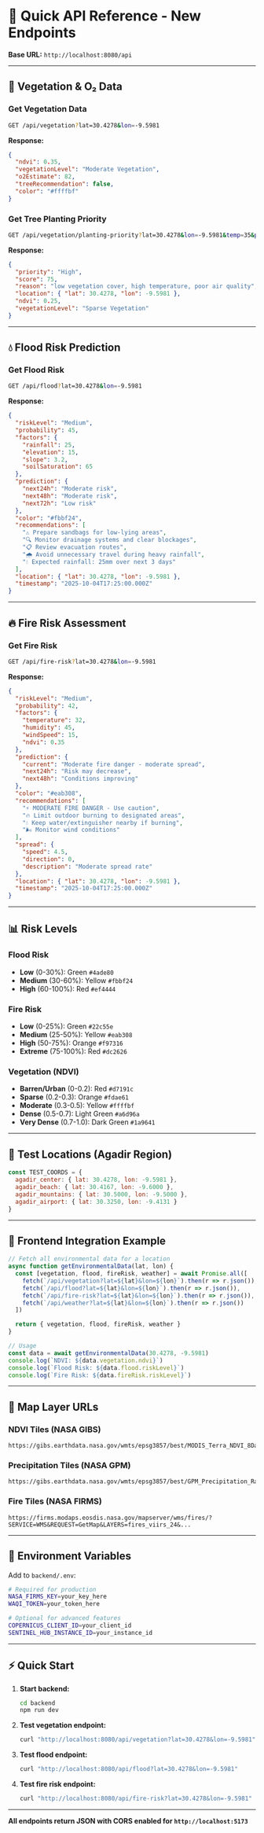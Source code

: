 # 🚀 Quick API Reference - New Endpoints

**Base URL:** `http://localhost:8080/api`

---

## 🌿 Vegetation & O₂ Data

### Get Vegetation Data
```bash
GET /api/vegetation?lat=30.4278&lon=-9.5981
```

**Response:**
```json
{
  "ndvi": 0.35,
  "vegetationLevel": "Moderate Vegetation",
  "o2Estimate": 82,
  "treeRecommendation": false,
  "color": "#ffffbf"
}
```

### Get Tree Planting Priority
```bash
GET /api/vegetation/planting-priority?lat=30.4278&lon=-9.5981&temp=35&pm25=45
```

**Response:**
```json
{
  "priority": "High",
  "score": 75,
  "reason": "low vegetation cover, high temperature, poor air quality",
  "location": { "lat": 30.4278, "lon": -9.5981 },
  "ndvi": 0.25,
  "vegetationLevel": "Sparse Vegetation"
}
```

---

## 💧 Flood Risk Prediction

### Get Flood Risk
```bash
GET /api/flood?lat=30.4278&lon=-9.5981
```

**Response:**
```json
{
  "riskLevel": "Medium",
  "probability": 45,
  "factors": {
    "rainfall": 25,
    "elevation": 15,
    "slope": 3.2,
    "soilSaturation": 65
  },
  "prediction": {
    "next24h": "Moderate risk",
    "next48h": "Moderate risk",
    "next72h": "Low risk"
  },
  "color": "#fbbf24",
  "recommendations": [
    "⚠️ Prepare sandbags for low-lying areas",
    "🔍 Monitor drainage systems and clear blockages",
    "📋 Review evacuation routes",
    "🌧️ Avoid unnecessary travel during heavy rainfall",
    "💧 Expected rainfall: 25mm over next 3 days"
  ],
  "location": { "lat": 30.4278, "lon": -9.5981 },
  "timestamp": "2025-10-04T17:25:00.000Z"
}
```

---

## 🔥 Fire Risk Assessment

### Get Fire Risk
```bash
GET /api/fire-risk?lat=30.4278&lon=-9.5981
```

**Response:**
```json
{
  "riskLevel": "Medium",
  "probability": 42,
  "factors": {
    "temperature": 32,
    "humidity": 45,
    "windSpeed": 15,
    "ndvi": 0.35
  },
  "prediction": {
    "current": "Moderate fire danger - moderate spread",
    "next24h": "Risk may decrease",
    "next48h": "Conditions improving"
  },
  "color": "#eab308",
  "recommendations": [
    "⚡ MODERATE FIRE DANGER - Use caution",
    "🔥 Limit outdoor burning to designated areas",
    "💧 Keep water/extinguisher nearby if burning",
    "🌬️ Monitor wind conditions"
  ],
  "spread": {
    "speed": 4.5,
    "direction": 0,
    "description": "Moderate spread rate"
  },
  "location": { "lat": 30.4278, "lon": -9.5981 },
  "timestamp": "2025-10-04T17:25:00.000Z"
}
```

---

## 📊 Risk Levels

### Flood Risk
- **Low** (0-30%): Green `#4ade80`
- **Medium** (30-60%): Yellow `#fbbf24`
- **High** (60-100%): Red `#ef4444`

### Fire Risk
- **Low** (0-25%): Green `#22c55e`
- **Medium** (25-50%): Yellow `#eab308`
- **High** (50-75%): Orange `#f97316`
- **Extreme** (75-100%): Red `#dc2626`

### Vegetation (NDVI)
- **Barren/Urban** (0-0.2): Red `#d7191c`
- **Sparse** (0.2-0.3): Orange `#fdae61`
- **Moderate** (0.3-0.5): Yellow `#ffffbf`
- **Dense** (0.5-0.7): Light Green `#a6d96a`
- **Very Dense** (0.7-1.0): Dark Green `#1a9641`

---

## 🧪 Test Locations (Agadir Region)

```javascript
const TEST_COORDS = {
  agadir_center: { lat: 30.4278, lon: -9.5981 },
  agadir_beach: { lat: 30.4167, lon: -9.6000 },
  agadir_mountains: { lat: 30.5000, lon: -9.5000 },
  agadir_airport: { lat: 30.3250, lon: -9.4131 }
}
```

---

## 🔗 Frontend Integration Example

```javascript
// Fetch all environmental data for a location
async function getEnvironmentalData(lat, lon) {
  const [vegetation, flood, fireRisk, weather] = await Promise.all([
    fetch(`/api/vegetation?lat=${lat}&lon=${lon}`).then(r => r.json()),
    fetch(`/api/flood?lat=${lat}&lon=${lon}`).then(r => r.json()),
    fetch(`/api/fire-risk?lat=${lat}&lon=${lon}`).then(r => r.json()),
    fetch(`/api/weather?lat=${lat}&lon=${lon}`).then(r => r.json())
  ])

  return { vegetation, flood, fireRisk, weather }
}

// Usage
const data = await getEnvironmentalData(30.4278, -9.5981)
console.log(`NDVI: ${data.vegetation.ndvi}`)
console.log(`Flood Risk: ${data.flood.riskLevel}`)
console.log(`Fire Risk: ${data.fireRisk.riskLevel}`)
```

---

## 🎨 Map Layer URLs

### NDVI Tiles (NASA GIBS)
```
https://gibs.earthdata.nasa.gov/wmts/epsg3857/best/MODIS_Terra_NDVI_8Day/default/{date}/GoogleMapsCompatible_Level6/{z}/{y}/{x}.png
```

### Precipitation Tiles (NASA GPM)
```
https://gibs.earthdata.nasa.gov/wmts/epsg3857/best/GPM_Precipitation_Rate_IMERG/default/{date}T00:00:00Z/GoogleMapsCompatible_Level6/{z}/{y}/{x}.png
```

### Fire Tiles (NASA FIRMS)
```
https://firms.modaps.eosdis.nasa.gov/mapserver/wms/fires/?SERVICE=WMS&REQUEST=GetMap&LAYERS=fires_viirs_24&...
```

---

## 🔑 Environment Variables

Add to `backend/.env`:

```bash
# Required for production
NASA_FIRMS_KEY=your_key_here
WAQI_TOKEN=your_token_here

# Optional for advanced features
COPERNICUS_CLIENT_ID=your_client_id
SENTINEL_HUB_INSTANCE_ID=your_instance_id
```

---

## ⚡ Quick Start

1. **Start backend:**
   ```bash
   cd backend
   npm run dev
   ```

2. **Test vegetation endpoint:**
   ```bash
   curl "http://localhost:8080/api/vegetation?lat=30.4278&lon=-9.5981"
   ```

3. **Test flood endpoint:**
   ```bash
   curl "http://localhost:8080/api/flood?lat=30.4278&lon=-9.5981"
   ```

4. **Test fire risk endpoint:**
   ```bash
   curl "http://localhost:8080/api/fire-risk?lat=30.4278&lon=-9.5981"
   ```

---

**All endpoints return JSON with CORS enabled for `http://localhost:5173`**
